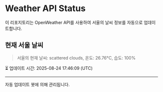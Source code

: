 
# Weather API Status

이 리포지토리는 OpenWeather API를 사용하여 서울의 날씨 정보를 자동으로 업데이트합니다.

## 현재 서울 날씨
> 서울의 현재 날씨: scattered clouds, 온도: 26.76°C, 습도: 100%

⏳ 업데이트 시간: 2025-08-24 17:46:09 (UTC)

---
자동 업데이트 봇에 의해 관리됩니다.
